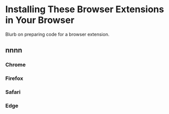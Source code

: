 # Installing These Browser Extensions in Your Browser

Blurb on preparing code for a browser extension.

## nnnn

### Chrome

### Firefox

### Safari

### Edge
